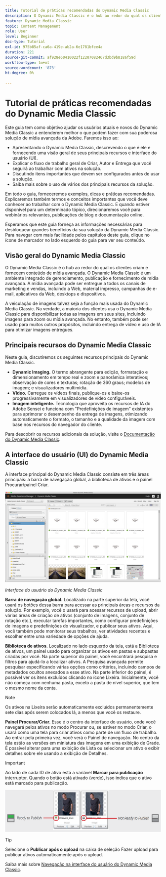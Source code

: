 ```yaml
---
title: Tutorial de práticas recomendadas do Dynamic Media Classic
description: O Dynamic Media Classic é o hub ao redor do qual os clientes criam e fornecem conteúdo de mídia avançada. Este tutorial de práticas recomendadas foi criado para ajudar os usuários atuais e novos do Dynamic Media Classic a entender melhor o que eles podem fazer com esta solução avançada de mídia do Adobe. Nesta parte do tutorial, você aprenderá o que é o Dynamic Media Classic e obterá uma breve visão sobre seus principais recursos e a interface do usuário.
feature: Dynamic Media Classic
topic: Content Management
role: User
level: Beginner
doc-type: Tutorial
exl-id: 975b85af-ca6a-419e-ab2a-6e1781bfee4a
duration: 221
source-git-commit: af928e60410022f12207082467d3bd9b818af59d
workflow-type: tm+mt
source-wordcount: '873'
ht-degree: 0%

---
```


# Tutorial de práticas recomendadas do Dynamic Media Classic

Este guia tem como objetivo ajudar os usuários atuais e novos do Dynamic Media Classic a entenderem melhor o que podem fazer com sua poderosa solução de mídia avançada da Adobe. Faremos isso ao:

- Apresentando o Dynamic Media Classic, descrevendo o que é ele e fornecendo uma visão geral de seus principais recursos e interface do usuário (UI).
- Explicar o fluxo de trabalho geral de Criar, Autor e Entrega que você seguirá ao trabalhar com ativos na solução.
- Discutindo itens importantes que devem ser configurados antes de usar a solução.
- Saiba mais sobre o uso de vários dos principais recursos da solução.

Em todo o guia, forneceremos exemplos, dicas e práticas recomendadas. Explicaremos também termos e conceitos importantes que você deve conhecer ao trabalhar com o Dynamic Media Classic. E quando estiver disponível para um determinado tópico, direcionaremos você para webinários relevantes, publicações de blog e documentação online.

Esperamos que este guia forneça as informações necessárias para desbloquear grandes benefícios da sua solução da Dynamic Media Classic. Para navegar com mais facilidade pelos capítulos deste guia, clique no ícone de marcador no lado esquerdo do guia para ver seu conteúdo.

## Visão geral do Dynamic Media Classic

O Dynamic Media Classic é o hub ao redor do qual os clientes criam e fornecem conteúdo de mídia avançada. O Dynamic Media Classic é um ambiente integrado de gerenciamento, publicação e fornecimento de mídia avançada. A mídia avançada pode ser entregue a todos os canais de marketing e vendas, incluindo a Web, material impresso, campanhas de e-mail, aplicativos da Web, desktops e dispositivos.

A veiculação de imagens talvez seja a função mais usada do Dynamic Media Classic. Na verdade, a maioria dos clientes usa o Dynamic Media Classic para disponibilizar todas as imagens em seus sites, incluindo imagens para zoom ou mídia avançada. No entanto, também pode ser usado para muitos outros propósitos, incluindo entrega de vídeo e uso de IA para otimizar imagens entregues.

## Principais recursos do Dynamic Media Classic

Neste guia, discutiremos os seguintes recursos principais do Dynamic Media Classic.

- **Dynamic Imaging.** O termo abrangente para edição, formatação e dimensionamento em tempo real e zoom e panorâmica interativos; observação de cores e texturas; rotação de 360 graus; modelos de imagem; e visualizadores multimídia.
- **Vídeo.** Carregue os vídeos finais, publique-os e baixe-os progressivamente em visualizadores de vídeo configuráveis.
- **Imagem inteligente.** Tecnologia que aproveita os recursos de IA do Adobe Sensei e funciona com &quot;Predefinições de imagem&quot; existentes para aprimorar o desempenho da entrega de imagens, otimizando automaticamente o formato, o tamanho e a qualidade da imagem com base nos recursos do navegador do cliente.

Para descobrir os recursos adicionais da solução, visite o [Documentação do Dynamic Media Classic](https://experienceleague.adobe.com/docs/dynamic-media-classic/using/intro/introduction.html).

## A interface do usuário (UI) do Dynamic Media Classic

A interface principal do Dynamic Media Classic consiste em três áreas principais: a barra de navegação global, a biblioteca de ativos e o painel Procurar/painel Criar.

![imagem](assets/overview/overview-dmc-ui-ew.png)

_Interface do usuário do Dynamic Media Classic_

**Barra de navegação global.** Localizado na parte superior da tela, você usará os botões dessa barra para acessar as principais áreas e recursos da solução. Por exemplo, você o usará para acessar recursos de upload, abrir várias áreas de criação de ativos (conjunto de imagens, conjunto de rotação etc.), executar tarefas importantes, como configurar predefinições de imagens e predefinições do visualizador, e publicar seus ativos. Aqui, você também pode monitorar seus trabalhos, ver atividades recentes e escolher entre uma variedade de opções de ajuda.

**Biblioteca de ativos.** Localizado no lado esquerdo da tela, está a Biblioteca de ativos, um painel usado para organizar os ativos em pastas e subpastas criadas por você. Na parte superior do painel, você encontrará pesquisa e filtros para ajudá-lo a localizar ativos. A Pesquisa avançada permite pesquisar especificando várias opções como critérios, incluindo campos de metadados ocultos anexados a esse ativo. Na parte inferior do painel, é possível ver os itens excluídos clicando no ícone Lixeira. Inicialmente, você não começa com nenhuma pasta, exceto a pasta de nível superior, que tem o mesmo nome da conta.

>[!NOTE]
>
>Os ativos na Lixeira serão automaticamente excluídos permanentemente sete dias após serem colocados lá, a menos que você os restaure.

**Painel Procurar/Criar.** Esse é o centro da interface do usuário, onde você navegará pelos ativos no modo Procurar ou, se estiver no modo Criar, o usará como uma tela para criar ativos como parte de um fluxo de trabalho. Ao entrar pela primeira vez, você verá o Painel de navegação. No centro da tela estão as versões em miniatura das imagens em uma exibição de Grade. É possível alterar para uma exibição de Lista ou selecionar um ativo e exibir detalhes sobre ele usando a exibição de Detalhes.

>[!IMPORTANT]
>
>Ao lado de cada ID de ativo está a variável **Marcar para publicação** interruptor. Quando o botão está ativado (verde), isso indica que o ativo está marcado para publicação.

![imagem](assets/overview/overview-mark-for-publish.png)

>[!TIP]
>
>Selecione o **Publicar após o upload** na caixa de seleção Fazer upload para publicar ativos automaticamente após o upload.

Saiba mais sobre [Navegação na interface do usuário do Dynamic Media Classic](https://experienceleague.adobe.com/docs/dynamic-media-classic/using/getting-started/navigation-basics.html).
